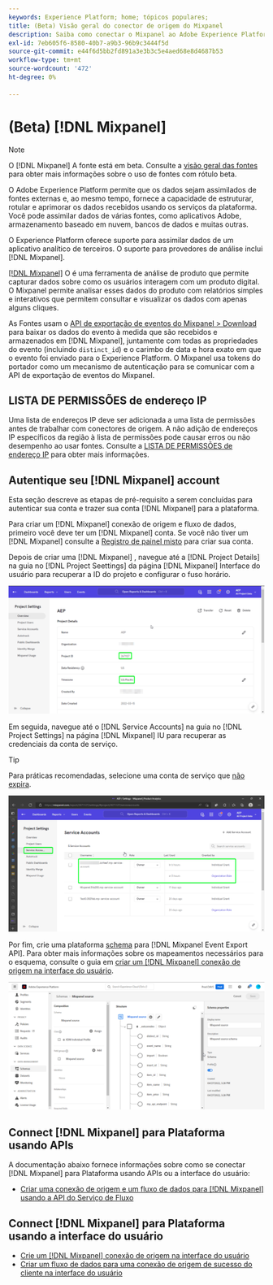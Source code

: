 ```yaml
---
keywords: Experience Platform; home; tópicos populares;
title: (Beta) Visão geral do conector de origem do Mixpanel
description: Saiba como conectar o Mixpanel ao Adobe Experience Platform usando APIs ou a interface do usuário.
exl-id: 7eb605f6-8580-40b7-a9b3-96b9c3444f5d
source-git-commit: e44f6d5bb2fd891a3e3b3c5e4aed68e8d4687b53
workflow-type: tm+mt
source-wordcount: '472'
ht-degree: 0%

---
```


# (Beta) [!DNL Mixpanel]

>[!NOTE]
>
>O [!DNL Mixpanel] A fonte está em beta. Consulte a [visão geral das fontes](../../home.md#terms-and-conditions) para obter mais informações sobre o uso de fontes com rótulo beta.

O Adobe Experience Platform permite que os dados sejam assimilados de fontes externas e, ao mesmo tempo, fornece a capacidade de estruturar, rotular e aprimorar os dados recebidos usando os serviços da plataforma. Você pode assimilar dados de várias fontes, como aplicativos Adobe, armazenamento baseado em nuvem, bancos de dados e muitas outras.

O Experience Platform oferece suporte para assimilar dados de um aplicativo analítico de terceiros. O suporte para provedores de análise inclui [!DNL Mixpanel].

[[!DNL Mixpanel]](https://www.mixpanel.com) O é uma ferramenta de análise de produto que permite capturar dados sobre como os usuários interagem com um produto digital. O Mixpanel permite analisar esses dados do produto com relatórios simples e interativos que permitem consultar e visualizar os dados com apenas alguns cliques.

As Fontes usam o [API de exportação de eventos do Mixpanel > Download](https://developer.mixpanel.com/reference/raw-event-export) para baixar os dados do evento à medida que são recebidos e armazenados em [!DNL Mixpanel], juntamente com todas as propriedades do evento (incluindo `distinct_id`) e o carimbo de data e hora exato em que o evento foi enviado para o Experience Platform. O Mixpanel usa tokens do portador como um mecanismo de autenticação para se comunicar com a API de exportação de eventos do Mixpanel.

## LISTA DE PERMISSÕES de endereço IP

Uma lista de endereços IP deve ser adicionada a uma lista de permissões antes de trabalhar com conectores de origem. A não adição de endereços IP específicos da região à lista de permissões pode causar erros ou não desempenho ao usar fontes. Consulte a [LISTA DE PERMISSÕES de endereço IP](../../ip-address-allow-list.md) para obter mais informações.

## Autentique seu [!DNL Mixpanel] account

Esta seção descreve as etapas de pré-requisito a serem concluídas para autenticar sua conta e trazer sua conta [!DNL Mixpanel] para a plataforma.

Para criar um [!DNL Mixpanel] conexão de origem e fluxo de dados, primeiro você deve ter um [!DNL Mixpanel] conta. Se você não tiver um [!DNL Mixpanel] consulte a [Registro de painel misto](https://mixpanel.com/register/) para criar sua conta.

Depois de criar uma [!DNL Mixpanel] , navegue até a [!DNL Project Details] na guia no [!DNL Project Seettings] da página [!DNL Mixpanel] Interface do usuário para recuperar a ID do projeto e configurar o fuso horário.

![mixpanel-project-settings](../../images/tutorials/create/mixpanel-export-events/mixpanel-project-settings.png)

Em seguida, navegue até o [!DNL Service Accounts] na guia no [!DNL Project Settings] na página [!DNL Mixpanel] IU para recuperar as credenciais da conta de serviço.

>[!TIP]
>
>Para práticas recomendadas, selecione uma conta de serviço que [não expira](https://developer.mixpanel.com/reference/service-accounts#service-account-expiration).

![Conta do Serviço Mixpanel](../../images/tutorials/create/mixpanel-export-events/mixpanel-service-account.png)

Por fim, crie uma plataforma [schema](../../../xdm/schema/composition.md) para [!DNL Mixpanel Event Export API]. Para obter mais informações sobre os mapeamentos necessários para o esquema, consulte o guia em [criar um [!DNL Mixpanel] conexão de origem na interface do usuário](../../tutorials/ui/create/analytics/mixpanel.md#additional-resources).

![Criar esquema](../../images/tutorials/create/mixpanel-export-events/schema.png)

## Connect [!DNL Mixpanel] para Plataforma usando APIs

A documentação abaixo fornece informações sobre como se conectar [!DNL Mixpanel] para Plataforma usando APIs ou a interface do usuário:

* [Criar uma conexão de origem e um fluxo de dados para [!DNL Mixpanel] usando a API do Serviço de Fluxo](../../tutorials/api/create/analytics/mixpanel.md)

## Connect [!DNL Mixpanel] para Plataforma usando a interface do usuário

* [Crie um [!DNL Mixpanel] conexão de origem na interface do usuário](../../tutorials/ui/create/analytics/mixpanel.md)
* [Criar um fluxo de dados para uma conexão de origem de sucesso do cliente na interface do usuário](../../tutorials/ui/dataflow/analytics.md)
